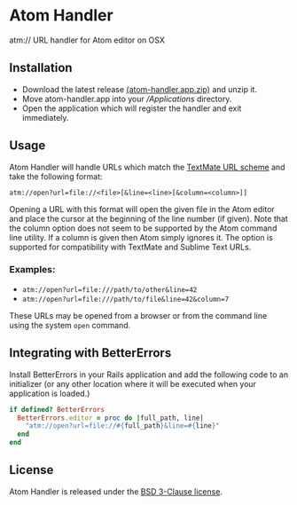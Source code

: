 # Atom Handler

atm:// URL handler for Atom editor on OSX

## Installation

- Download the latest release [(atom-handler.app.zip)](https://github.com/WizardOfOgz/atom-handler/releases/download/1.0.0/atom-handler.app.zip) and unzip it.
- Move atom-handler.app into your */Applications* directory.
- Open the application which will register the handler and exit immediately.

## Usage

Atom Handler will handle URLs which match the [TextMate URL scheme](http://blog.macromates.com/2007/the-textmate-url-scheme/) and take the following format:

`atm://open?url=file://<file>[&line=<line>[&column=<column>]]`

Opening a URL with this format will open the given file in the Atom editor and place the cursor at the beginning of the line number (if given). Note that the column option does not seem to be supported by the Atom command line utility. If a column is given then Atom simply ignores it. The option is supported for compatibility with TextMate and Sublime Text URLs.

### Examples:
- `atm://open?url=file:///path/to/other&line=42`
- `atm://open?url=file:///path/to/file&line=42&column=7`

These URLs may be opened from a browser or from the command line using the system `open` command.

## Integrating with BetterErrors

Install BetterErrors in your Rails application and add the following code to an initializer (or any other location where it will be executed when your application is loaded.)

```ruby
if defined? BetterErrors
  BetterErrors.editor = proc do |full_path, line|
    "atm://open?url=file://#{full_path}&line=#{line}"
  end
end
```

## License

Atom Handler is released under the [BSD 3-Clause license](https://github.com/WizardOfOgz/atom-handler/blob/master/LICENSE).
